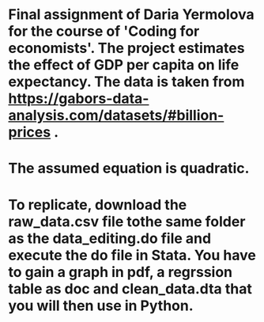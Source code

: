 # Final assignment of Daria Yermolova for the course of 'Coding for economists'. The project estimates the effect of GDP per capita on life expectancy. The data is taken from https://gabors-data-analysis.com/datasets/#billion-prices .
# The assumed equation is quadratic. 
# To replicate, download the raw_data.csv file tothe same folder as the data_editing.do file and execute the do file in Stata. You have to gain a graph in pdf, a regrssion table as doc and clean_data.dta that you will then use in Python.
